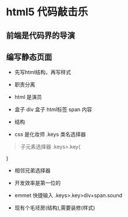 # html5 代码敲击乐

## 前端是代码界的导演


## 编写静态页面
- 先写html结构，再写样式
- 职责分离
- html 是演员
 - 盒子
  div 盒子
  html标签
  span 内容
 - 结构


- css 是化妆师
 .keys 类名选择器
 >子元素选择器
 .keys>.key{

 }
 + 相邻兄弟选择器


- 开发效率是第一位的
 - emmet 快捷输入
 .keys>.key>div+span.sound

- 现有个毛坯房(结构),需要装修(样式)
 
 